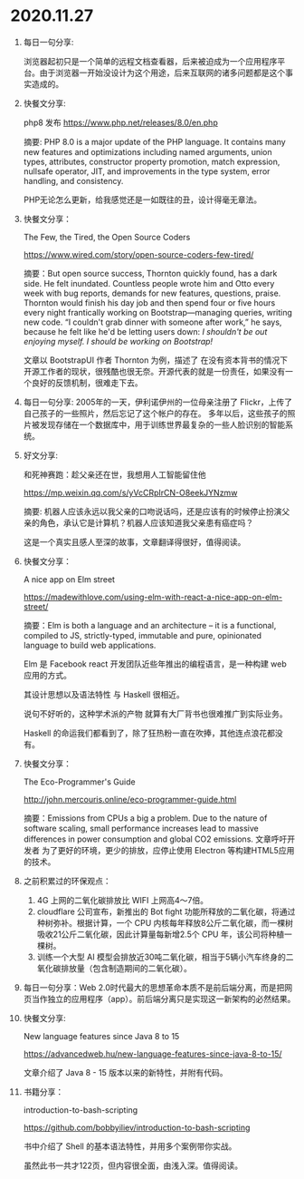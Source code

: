 # 2020.11.27

1. 每日一句分享:

   浏览器起初只是一个简单的远程文档查看器，后来被迫成为一个应用程序平台。由于浏览器一开始没设计为这个用途，后来互联网的诸多问题都是这个事实造成的。

2. 快餐文分享:

   php8 发布
   https://www.php.net/releases/8.0/en.php

   摘要: PHP 8.0 is a major update of the PHP language.
   It contains many new features and optimizations including named arguments, union types, attributes, constructor property promotion, match expression, nullsafe operator, JIT, and improvements in the type system, error handling, and consistency.

   PHP无论怎么更新，给我感觉还是一如既往的丑，设计得毫无章法。

3. 快餐文分享：

   The Few, the Tired, the Open Source Coders

   https://www.wired.com/story/open-source-coders-few-tired/

   摘要：But open source success, Thornton quickly found, has a dark side. He felt inundated. Countless people wrote him and Otto every week with bug reports, demands for new features, questions, praise. Thornton would finish his day job and then spend four or five hours every night frantically working on Bootstrap—managing queries, writing new code. “I couldn't grab dinner with someone after work,” he says, because he felt like he'd be letting users down: *I shouldn't be out enjoying myself. I should be working on Bootstrap!*

   文章以 BootstrapUI 作者 Thornton 为例，描述了 在没有资本背书的情况下 开源工作者的现状，很残酷也很无奈。开源代表的就是一份责任，如果没有一个良好的反馈机制，很难走下去。

4. 每日一句分享:
   2005年的一天，伊利诺伊州的一位母亲注册了 Flickr，上传了自己孩子的一些照片，然后忘记了这个帐户的存在。
   多年以后，这些孩子的照片被发现存储在一个数据库中，用于训练世界最复杂的一些人脸识别的智能系统。

5. 好文分享:

   和死神赛跑：趁父亲还在世，我想用人工智能留住他

   https://mp.weixin.qq.com/s/yVcCRpIrCN-O8eekJYNzmw

   摘要: 机器人应该永远以我父亲的口吻说话吗，还是应该有的时候停止扮演父亲的角色，承认它是计算机？机器人应该知道我父亲患有癌症吗？

   这是一个真实且感人至深的故事，文章翻译得很好，值得阅读。

6. 快餐文分享：

   A nice app on Elm street

   https://madewithlove.com/using-elm-with-react-a-nice-app-on-elm-street/

   摘要：Elm is both a language and an architecture – it is a functional, compiled to JS, strictly-typed, immutable and pure, opinionated language to build web applications.

   Elm 是 Facebook react 开发团队近些年推出的编程语言，是一种构建 web 应用的方式。

   其设计思想以及语法特性 与 Haskell 很相近。

   说句不好听的，这种学术派的产物 就算有大厂背书也很难推广到实际业务。

   Haskell 的命运我们都看到了，除了狂热粉一直在吹捧，其他连点浪花都没有。

7. 快餐文分享：

   The Eco-Programmer's Guide

   http://john.mercouris.online/eco-programmer-guide.html

   摘要：Emissions from CPUs a big a problem. Due to the nature of software scaling, small performance increases lead to massive differences in power consumption and global CO2 emissions.
   文章呼吁开发者 为了更好的环境，更少的排放，应停止使用 Electron 等构建HTML5应用的技术。

8. 之前积累过的环保观点：

   1. 4G 上网的二氧化碳排放比 WIFI 上网高4～7倍。
   2. cloudflare 公司宣布，新推出的 Bot fight 功能所释放的二氧化碳，将通过种树弥补。根据计算，一个 CPU 内核每年释放8公斤二氧化碳，而一棵树吸收21公斤二氧化碳，因此计算量每新增2.5个 CPU 年，该公司将种植一棵树。
   3. 训练一个大型 AI 模型会排放近30吨二氧化碳，相当于5辆小汽车终身的二氧化碳排放量（包含制造期间的二氧化碳）。

9. 每日一句分享：Web 2.0时代最大的思想革命本质不是前后端分离，而是把网页当作独立的应用程序（app）。前后端分离只是实现这一新架构的必然结果。

10. 快餐文分享:

    New language features since Java 8 to 15

    https://advancedweb.hu/new-language-features-since-java-8-to-15/

    文章介绍了 Java 8 - 15 版本以来的新特性，并附有代码。

11. 书籍分享：

    introduction-to-bash-scripting

    https://github.com/bobbyiliev/introduction-to-bash-scripting

    书中介绍了 Shell 的基本语法特性，并用多个案例带你实战。

    虽然此书一共才122页，但内容很全面，由浅入深。值得阅读。
